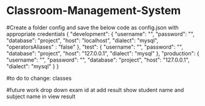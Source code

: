 # Classroom-Management-System

#Create a folder config and save the below code as config.json with appropriate credentials
{
    "development": {
      "username": "",
      "password": "",
      "database": "project",
      "host": "localhost",
      "dialect": "mysql",
      "operatorsAliases" : "false" 
    },
    "test": {
      "username": "",
      "password": "",
      "database": "project",
      "host": "127.0.0.1",
      "dialect": "mysql"
    },
    "production": {
      "username": "",
      "password": "",
      "database": "project",
      "host": "127.0.0.1",
      "dialect": "mysql"
    }
  }
  
#to do
to change:
  classes

#future work
drop down exam id at add result
show student name and subject name in view result